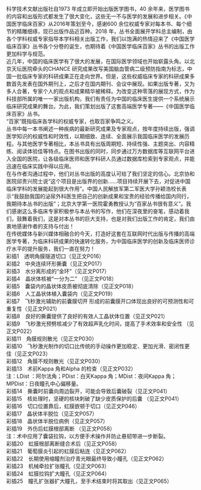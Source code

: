 科学技术文献出版社自1973 年成立即开始出版医学图书，40 余年来，医学图书的内容和出版形式都发生了很大变化，这些无一不与医学的发展和进步相关。《中国医学临床百家》从2016年策划至今，感谢600 余位权威专家对每本书、每个细节的精雕细琢，现已出版作品近百种。2018 年，丛书全面展开学科总主编制，由各个学科权威专家指导本学科相关出版工作，我们以饱满的热情迎来了《中国医学临床百家》丛书各个分卷的诞生，也期待着《中国医学临床百家》丛书的出版工作更加科学与规范。  
近几年，中国的临床医学有了很大的发展，在国际医学领域也开始崭露头角。以北京天坛医院牵头的CHANCE 研究成果改写美国脑血管病二级预防指南为标志，中国一批临床专家的科研成果正在走向世界。但是，这些权威临床专家的科研成果多数首先发表在国外期刊上，之后才在国内期刊、会议中展现。如果出版专著，又为多人合著，专家个人的观点和成果精华被稀释。为改变这种零落的展现方式，作为科技部所属的唯一一家出版机构，我们有责任为中国的临床医生提供一个系统展示临床研究成果的舞台。为此，我们策划出版了这套高端医学专著——《中国医学临床百家》丛书。  
“百家”既指临床各学科的权威专家，也取百家争鸣之义。  
丛书中每一本书阐述一种疾病的最新研究成果及专家观点，按年度持续出版，强调医学知识的权威性和时效性，以期细致、连续、全面展示我国临床医学的发展历程。与其他医学专著相比，本丛书具有出版周期短、持续性强、主题突出、内容精练、阅读体验佳等特点。在图书出版的同时，同步通过万方数据库等互联网平台进入全国的医院，让各级临床医师和医学科研人员通过数据库检索到专家观点，并能迅速在临床实践中得以应用。  
在与作者沟通过程中，他们对丛书出版的高度认可给了我们坚定的信心。北京协和医院邱贵兴院士说“这个项目是出版界的创新……项目持续开展下去，对促进中国临床学科的发展能起到很大作用”。中国人民解放军第二军医大学孙颖浩校长表示“我鼓励我国的泌尿外科医生把自己的创新成果和宝贵的经验传播给国内同行，我期待本丛书的出版”；北京大学第一医院霍勇教授认为“百家丛书很有意义”。我们感谢这么多临床专家积极参与本丛书的写作，他们在深夜里的奋笔，感动着我们，鼓舞着我们，这是对本丛书的巨大支持，也是对我们出版工作的肯定，我们由衷地感谢作者的支持与付出！  
在传统媒体与新兴媒体相融合的今天，打造好这套在互联网时代出版与传播的高端医学专著，为临床科研成果的快速转化服务，为中国临床医学的创新及临床医师诊疗水平的提升服务，我们一直在努力！  
彩插1　透明角膜隧道切口（见正文P016）  
彩插2　中央连续环形撕囊（见正文P017）  
彩插3　水分离形成的“金环”（见正文P017）  
彩插4　晶状体核被“一分为二” （见正文P018）  
彩插5　囊袋内的晶状体皮质被彻底清除（见正文P018）  
彩插6　人工晶状体植入囊袋内（见正文P019）  
彩插7　飞秒激光辅助的前囊膜切开 形成的前囊膜开口体现出良好的可预测性和可重复性（见正文P021）  
彩插8　良好的撕囊提供了良好的有效人工晶状体位置（见正文P021）  
彩插9　飞秒激光预劈核减少了有效超声乳化时间，提高了手术效率和安全性 （见正文P022）  
彩插11　角膜规则散光（见正文P030）  
彩插10　飞秒激光制作的切口比传统的手动操作更加稳定、更加光滑、密闭性更佳（见正文P023）  
彩插12　角膜不规则散光（见正文P030）  
彩插13　术前Kappa 角和Alpha 的检查（见正文P032）  
注：LDist ：阿尔法角；PDist：白天Kappa 角；MDist：夜间Kappa 角；MPDist：日夜瞳孔中心偏移量。  
彩插14　撕囊时前囊向周边裂开，可能会导致后囊破裂（见正文P041）  
彩插15　核处理时，坚硬的核块刺破了缺少皮质保护的后囊   （见正文P041）  
彩插16　切口位置靠后，虹膜嵌顿于切口（见正文P046）  
彩插17　晶状体半脱位（见正文P057）  
彩插18　晶状体半脱位病例（见正文P057）  
彩插19　外伤后虹膜根部离断 （见正文P058）  
注：术中应用了囊袋拉钩，以方便手术操作并防止悬韧带进一步断裂。  
彩插20　虹膜根部离断缝合术后（见正文P058）  
彩插21　葡萄膜炎引起的虹膜后粘连（见正文P062）  
彩插22　长期使用缩瞳剂治疗青光眼最终导致小瞳孔（见正文P062）  
彩插23　机械牵拉扩张瞳孔（见正文P063）  
彩插24　虹膜拉钩扩大瞳孔（见正文P064）  
彩插25　瞳孔扩张器扩大瞳孔，至手术结束时将其取出（见正文P065）  